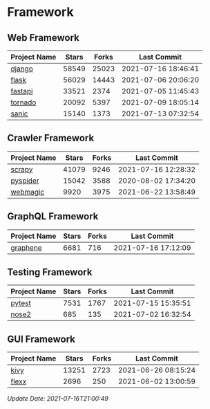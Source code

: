 # Framework

## Web Framework
| Project Name | Stars | Forks | Last Commit |
| ------------ | ----- | ----- | ----------- |
| [django](https://github.com/django/django) | 58549 | 25023 | 2021-07-16 18:46:41 |
| [flask](https://github.com/pallets/flask) | 56029 | 14443 | 2021-07-06 20:06:20 |
| [fastapi](https://github.com/tiangolo/fastapi) | 33521 | 2374 | 2021-07-05 11:45:43 |
| [tornado](https://github.com/tornadoweb/tornado) | 20092 | 5397 | 2021-07-09 18:05:14 |
| [sanic](https://github.com/sanic-org/sanic) | 15140 | 1373 | 2021-07-13 07:32:54 |

## Crawler Framework
| Project Name | Stars | Forks | Last Commit |
| ------------ | ----- | ----- | ----------- |
| [scrapy](https://github.com/scrapy/scrapy) | 41079 | 9246 | 2021-07-16 12:28:32 |
| [pyspider](https://github.com/binux/pyspider) | 15042 | 3588 | 2020-08-02 17:34:20 |
| [webmagic](https://github.com/code4craft/webmagic) | 9920 | 3975 | 2021-06-22 13:58:49 |

## GraphQL Framework
| Project Name | Stars | Forks | Last Commit |
| ------------ | ----- | ----- | ----------- |
| [graphene](https://github.com/graphql-python/graphene) | 6681 | 716 | 2021-07-16 17:12:09 |

## Testing Framework
| Project Name | Stars | Forks | Last Commit |
| ------------ | ----- | ----- | ----------- |
| [pytest](https://github.com/pytest-dev/pytest) | 7531 | 1767 | 2021-07-15 15:35:51 |
| [nose2](https://github.com/nose-devs/nose2) | 685 | 135 | 2021-07-02 16:32:54 |

## GUI Framework
| Project Name | Stars | Forks | Last Commit |
| ------------ | ----- | ----- | ----------- |
| [kivy](https://github.com/kivy/kivy) | 13251 | 2723 | 2021-06-26 08:15:24 |
| [flexx](https://github.com/flexxui/flexx) | 2696 | 250 | 2021-06-02 13:00:59 |

*Update Date: 2021-07-16T21:00:49*